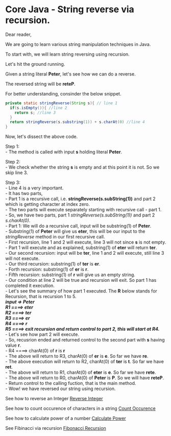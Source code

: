 # Core Java - String reverse via recursion.

Dear reader,

We are going to learn various string manipulation techniques in Java.

To start with, we will learn string reversing using recursion.

Let's hit the ground running.

Given a string literal **Peter**, let's see how we can do a reverse.

The reversed string will be **reteP**.

For better understanding, consinder the below snippet.
```java
private static stringReverse(String s){ // line 1
  if(s.isEmpty()){ //line 2
    return s; //line 3
  }
  return stringReverse(s.substring(1)) + s.charAt(0) //line 4
}
```

Now, let's dissect the above code.

Step 1:<br />
     - The method is called with input **s** holding literal **Peter**.<br />


Step 2:<br />
     - We check whether the string **s** is empty and at this point it is not. So we skip line 3.<br />


Step 3:<br />
     - Line 4 is a very important.<br />
     - It has two parts,<br />
     - Part 1 is a recursive call, i.e. **stringReverse(s.subString(1))** and part 2 which is getting character at index zero.<br />
     - The two parts will execute separately starting with recursive call - part 1.<br />
     - So, we have two parts, part 1 *stringReverse(s.subString(1))* and part 2 *s.charAt(0)*.<br />
     - Part 1: We will do a recursive call, input will be substring(1) of **Peter**.<br />
     - Substring(1) of **Peter** will give us **eter**, this will be our input to the *stringReverse* method in our first recursive call.<br />
     - First recursion, line 1 and 2 will execute, line 3 will not since **s** is not empty.<br />
     - Part 1 will execute and as explained, substring(1) of **eter** will return **ter**.<br />
     - Our second recursion: input will be **ter**, line 1 and 2 will execute, still line 3 will not execute. <br />
     - Our third recursion: substring(1) of **ter** is **er**.<br />
     - Forth recursion: substring(1) of **er** is **r**.<br />
     - Fifth recursion: substring(1) of **r** will give us an empty string.<br />
     - Our condition at line 2 will be true and recursion will exit. So part 1 has completed it execution.<br />
     - Let's see the summary of how part 1 executed. The **R** below stands for Recursion, that is recursion 1 to 5.<br />
     ***input => Peter <br />
      R1 ====> eter <br />
      R2 ====> ter <br />
      R3 ====> er <br />
      R4 ====> r <br />
      R5 ====> exit recursion and return control to part 2, this will start at R4. <br />***
     - Let's see how part 2 will execute.<br />
     - So, recusrion ended and returned control to the second part with **s** having value **r**.<br />
     - R4 ====> charAt(0) of **r** is **r** <br />
     - The above will return to R3, charAt(0) of **er** is **e**. So far we have **re**.<br />
     - The above execution will return to R2, charAt(0) of **ter** is **t**. So far we have **ret**.<br />
     - The above will return to R1, charAt(0) of **eter** is **e**. So far we have **rete**.<br />
     - The above will return to R0, charAt(0) of **Peter** is **P**. So we will have **reteP**.<br />
     - Return control to the calling fuction, that is the main method.<br />
     - Wow! we have reversed our string using recursion.<br />

See how to reverse an Integer [Reverse Integer](https://github.com/msomi22/corejava/edit/main/RI_README.md)

See how to count occurence of characters in a string [Count Occurence](https://github.com/msomi22/corejava/edit/main/CC_README.md)

See how to calculate power of a number [Calculate Power](https://github.com/msomi22/corejava/edit/main/CP_README.md) 

See Fibinacci via recursion [Fibonacci Recursion](https://github.com/msomi22/corejava/blob/main/FIB_README.md)


